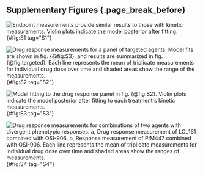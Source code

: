 ## Supplementary Figures {.page_break_before}

![**Endpoint measurements provide similar results to those with kinetic measurements.**
Violin plots indicate the model posterior after fitting.
](./output/FigureS1.svg){#fig:S1 tag="S1"}

![**Drug response measurements for a panel of targeted agents.**
Model fits are shown in fig. {@fig:S3}, and results are summarized in fig. {@fig:targeted}.
Each line represents the mean of triplicate measurements for individual drug dose over time and shaded areas show the range of the measurements.
](./output/FigureS2.svg){#fig:S2 tag="S2"}

![**Model fitting to the drug response panel in fig. {@fig:S2}.**
Violin plots indicate the model posterior after fitting to each treatment's kinetic measurements.
](./output/FigureS3.svg){#fig:S3 tag="S3"}

![**Drug response measurements for combinations of two agents with divergent phenotypic responses.**
a, Drug response measurement of LCL161 combined with OSI-906.
b, Response measurement of PIM447 combined with OSI-906.
Each line represents the mean of triplicate measurements for individual drug dose over time and shaded areas show the ranges of measurements.
](./output/FigureS4.svg){#fig:S4 tag="S4"}
